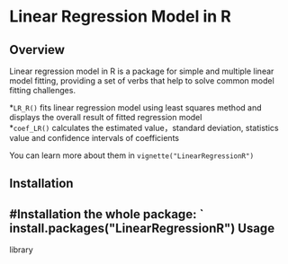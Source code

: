 # Linear Regression Model in R

Overview
-----------
Linear regression model in R is a package for simple and multiple linear model fitting, providing a set of verbs that help to solve common model fitting challenges. 

*`LR_R()` fits linear regression model using least squares method and displays the overall result of fitted regression model\
*`coef_LR()` calculates the estimated value，standard deviation, statistics value and confidence intervals of coefficients

You can learn more about them in `vignette("LinearRegressionR")`

Installation
-----------
#Installation the whole package:
`
install.packages("LinearRegressionR")
Usage
-----------
library 

